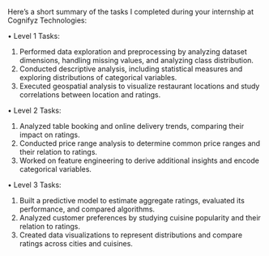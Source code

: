 Here’s a short summary of the tasks I completed during your internship at Cognifyz Technologies:

•	Level 1 Tasks:

  1.	Performed data exploration and preprocessing by analyzing dataset dimensions, handling missing values, and analyzing class distribution.
  2.	Conducted descriptive analysis, including statistical measures and exploring distributions of categorical variables.
  3.	Executed geospatial analysis to visualize restaurant locations and study correlations between location and ratings.
     
•	Level 2 Tasks:

  1.	Analyzed table booking and online delivery trends, comparing their impact on ratings.
  2.	Conducted price range analysis to determine common price ranges and their relation to ratings.
  3.	Worked on feature engineering to derive additional insights and encode categorical variables.
     
•	Level 3 Tasks:

  1.	Built a predictive model to estimate aggregate ratings, evaluated its performance, and compared algorithms.
  2.	Analyzed customer preferences by studying cuisine popularity and their relation to ratings.
  3.	Created data visualizations to represent distributions and compare ratings across cities and cuisines.
